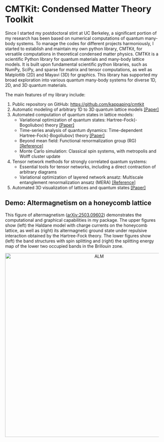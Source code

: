 # CMTKit: Condensed Matter Theory Toolkit
Since I started my postdoctoral stint at UC Berkeley, a significant portion of my research has been based on numerical computations of quantum many-body systems. To manage the codes for different projects harmoniously, I started to establish and maintain my own python library, CMTKit, for versatile computations in theoretical condensed matter physics. CMTKit is a scientific Python library for quantum materials and many-body lattice models. It is built upon fundamental scientific python libraries, such as NumPy, SciPy, and sparse for matrix and tensor computations, as well as Matplotlib (2D) and Mayavi (3D) for graphics. This library has supported my broad exploration into various quantum many-body systems for diverse 1D, 2D, and 3D quantum materials.

The main features of my library include:
1. Public repository on GitHub: https://github.com/kappaping/cmtkit
2. Automatic modeling of arbitrary 1D to 3D quantum lattice models [[Paper]](https://arxiv.org/abs/2406.02671)
3. Automated computation of quantum states in lattice models:
    - Variational optimization of quantum states: Hartree-Fock(-Bogoliubov) theory [[Paper]](https://arxiv.org/abs/2503.09602)
    - Time-series analysis of quantum dynamics: Time-dependent Hartree-Fock(-Bogoliubov) theory [[Paper]](https://arxiv.org/abs/2411.10447)
    - Beyond mean field: Functional renormalization group (RG) [[Reference]](https://journals.aps.org/prb/abstract/10.1103/PhysRevB.106.125141)
    - Monte Carlo simulation: Classical spin systems, with metropolis and Wolff cluster update
4. Tensor network methods for strongly correlated quantum systems:
    - Essential tools for tensor networks, including a direct contraction of arbitrary diagrams
    - Variational optimization of layered network ansatz: Multiscale entanglement renormalization ansatz (MERA) [[Reference]](https://journals.aps.org/prb/abstract/10.1103/PhysRevB.79.144108)
5. Automated 3D visualization of lattices and quantum states [[Paper]](https://journals.aps.org/prb/abstract/10.1103/PhysRevB.110.L041121)


## Demo: Altermagnetism on a honeycomb lattice

This figure of altermagnetism ([arXiv:2503.09602](https://arxiv.org/abs/2503.09602)) demonstrates the computational and graphical capabilities in my package. The upper figures show (left) the Haldane model with charge currents on the honeycomb lattice, as well as (right) its altermagnetic ground state under repulsive interaction obtained by the Hartree-Fock theory. The lower figures show (left) the band structures with spin splitting and (right) the splitting energy map of the lower two occupied bands in the Brillouin zone.

<div align="center">
  <img src="almslc.png" alt="ALM" width="600">
</div>
